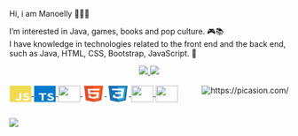 Hi, i am Manoelly 👩‍💻💖

I’m interested in Java, games, books and pop culture. 🎮📚</br>
I have knowledge in technologies related to the front end and the back end, such as Java, HTML, CSS, Bootstrap, JavaScript. 🖖

<div align="center">
  <a href="https://github.com/manoellybernardo">
  <img height="180em" src="https://github-readme-stats.vercel.app/api?username=ManoellyBernardo&show_icons=true&theme=dracula&include_all_commits=true&count_private=true"/>
  <img height="180em" src="https://github-readme-stats.vercel.app/api/top-langs/?username=ManoellyBernardo&layout=compact&langs_count=7&theme=dracula"/>
</div>

<div style="display: inline_block"><br>
  <img align="center" height="30" width="40" src="https://raw.githubusercontent.com/devicons/devicon/master/icons/javascript/javascript-plain.svg">
  <img align="center" height="30" width="40" src="https://raw.githubusercontent.com/devicons/devicon/master/icons/typescript/typescript-plain.svg">
  <img align="center" height="30" width="40" src="https://cdn.jsdelivr.net/gh/devicons/devicon/icons/angularjs/angularjs-original.svg" />        
  <img align="center" height="30" width="40" src="https://raw.githubusercontent.com/devicons/devicon/master/icons/html5/html5-original.svg">
  <img align="center" height="30" width="40" src="https://raw.githubusercontent.com/devicons/devicon/master/icons/css3/css3-original.svg">
  <img align="center" height="30" width="40" src="https://cdn.jsdelivr.net/gh/devicons/devicon/icons/bootstrap/bootstrap-original.svg" />        
  <img align="center" height="30" width="40" src="https://cdn.jsdelivr.net/gh/devicons/devicon/icons/java/java-original.svg" />
  <img align="right" src="https://i.picasion.com/pic92/c1d97c2b4f04c35a00a543398c4444d7.gif" height="150" border="0" alt="https://picasion.com/" /></a>
</div>

##

<div> 
  <a href="https://www.linkedin.com/in/manoellybernardo/" target="_blank"><img src="https://img.shields.io/badge/-LinkedIn-%230077B5?style=for-the-badge&logo=linkedin&logoColor=white" target="_blank"></a> 
</div>
